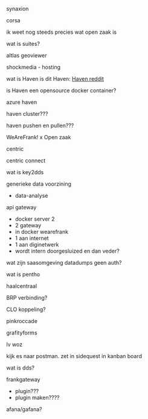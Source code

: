 synaxion

corsa

ik weet nog steeds precies wat open zaak is

wat is suites?

altlas geoviewer

shockmedia - hosting

wat is Haven
is dit Haven: [Haven reddit](https://www.reddit.com/r/selfhosted/comments/1htsojh/trying_to_get_a_dockercompose_and_umbrelapp_for/)

is Haven een opensource docker container?

azure haven

haven cluster???

haven pushen en pullen???



WeAreFrank! x Open zaak

centric

centric connect

wat is key2dds


generieke data voorzining
- data-analyse

api gateway
- docker server 2
- 2 gateway
- in docker wearefrank
- 1 aan internet 
- 1 aan diginetwerk
- wordt intern doorgesluized en dan veder?

wat zijn saasomgeving datadumps geen auth? 

wat is pentho

haalcentraal

BRP verbinding?

CLO koppeling?

pinkroccade

grafityforms

lv woz

kijk es naar postman. zet in sidequest in kanban board

wat is dds? 

frankgateway
- plugin???
- plugin maken????

afana/gafana?

